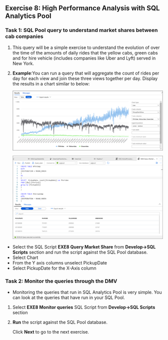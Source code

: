 ## Exercise 8: High Performance Analysis with SQL Analytics Pool

### Task 1: SQL Pool query to understand market shares between cab companies

1. This query will be a simple exercise to understand the evolution of over the time of the amounts of daily rides that the yellow cabs, green cabs and for hire vehicle (includes companies like Uber and Lyft) served in New York.

2. **Example**:You can run a query that will aggregate the count of rides per day for each view and join these three views together per day. Display the results in a chart similar to below:

   ![example](images/83.png)
   
   ![example2](images/85.png)


 - Select the SQL Script **EXE8 Query Market Share** from **Develop->SQL Scripts** section and run the script against the SQL Pool database.
 - Select Chart
 - From the Y axis columns unselect PickupDate
 - Select PickupDate for the X-Axis column

### Task 2: Monitor the queries through the DMV

- Monitoring the queries that run in SQL Analytics Pool is very simple. You can look at the queries that have run in your SQL Pool.

1. Select **EXE8 Monitor queries** SQL Script from **Develop->SQL Scripts** section

2. **Run** the script against the SQL Pool database.
   
   Click **Next** to go to the next exercise.
